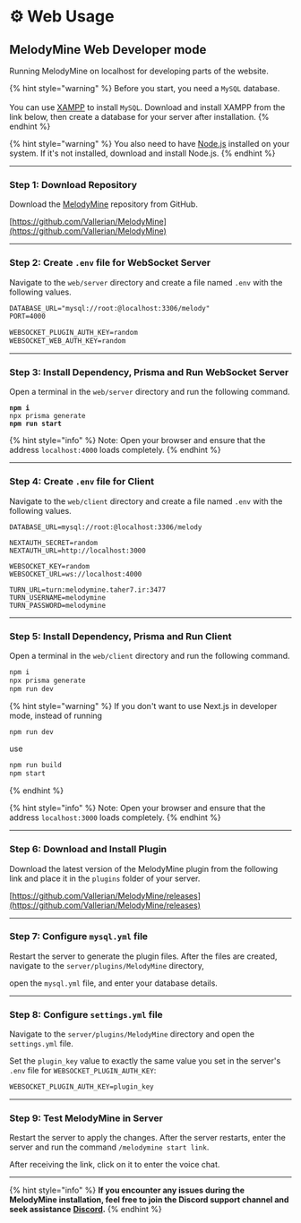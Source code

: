 # ⚙️ Web Usage

## MelodyMine Web Developer mode

Running MelodyMine on localhost for developing parts of the website.

{% hint style="warning" %}
Before you start, you need a `MySQL` database.\
\
You can use [XAMPP](https://www.apachefriends.org/) to install `MySQL`. Download and install XAMPP from the link below, then create a database for your server after installation.
{% endhint %}

{% hint style="warning" %}
You also need to have [Node.js](https://nodejs.org) installed on your system. If it's not installed, download and install Node.js.
{% endhint %}

***

### Step 1: **Download Repository**

Download the [MelodyMine](https://github.com/Vallerian/MelodyMine) repository from GitHub.

[https://github.com/Vallerian/MelodyMine](https://github.com/Vallerian/MelodyMine)

***

### Step 2: **Create `.env` file for WebSocket Server**

Navigate to the `web/server` directory and create a file named `.env` with the following values.

```xml
DATABASE_URL="mysql://root:@localhost:3306/melody"
PORT=4000

WEBSOCKET_PLUGIN_AUTH_KEY=random
WEBSOCKET_WEB_AUTH_KEY=random
```

***

### Step 3:  Install Dependency, Prisma and **Run WebSocket Server**

Open a terminal in the `web/server` directory and run the following command.

<pre class="language-bash"><code class="lang-bash"><strong>npm i
</strong>npx prisma generate
<strong>npm run start
</strong></code></pre>

{% hint style="info" %}
Note: Open your browser and ensure that the address `localhost:4000` loads completely.
{% endhint %}

***

### **Step 4: Create `.env` file for Client**

Navigate to the `web/client` directory and create a file named `.env` with the following values.

```
DATABASE_URL=mysql://root:@localhost:3306/melody

NEXTAUTH_SECRET=random
NEXTAUTH_URL=http://localhost:3000

WEBSOCKET_KEY=random
WEBSOCKET_URL=ws://localhost:4000

TURN_URL=turn:melodymine.taher7.ir:3477
TURN_USERNAME=melodymine
TURN_PASSWORD=melodymine
```

***

### **Step 5: Install** Dependency, Prisma and **Run Client**

Open a terminal in the `web/client` directory and run the following command.

```bash
npm i
npx prisma generate
npm run dev
```

{% hint style="warning" %}
If you don't want to use Next.js in developer mode, instead of running

```bash
npm run dev
```

use

```bash
npm run build
npm start
```
{% endhint %}

{% hint style="info" %}
Note: Open your browser and ensure that the address `localhost:3000` loads completely.
{% endhint %}

***

### **Step 6:  Download and Install Plugin**

Download the latest version of the MelodyMine plugin from the following link and place it in the `plugins` folder of your server.

[https://github.com/Vallerian/MelodyMine/releases](https://github.com/Vallerian/MelodyMine/releases)

***

### **Step 7: Configure `mysql.yml` file**

Restart the server to generate the plugin files. After the files are created, navigate to the `server/plugins/MelodyMine` directory,

&#x20;open the `mysql.yml` file, and enter your database details.

***

### **Step 8: Configure `settings.yml` file**

Navigate to the `server/plugins/MelodyMine` directory and open the `settings.yml` file.&#x20;

Set the `plugin_key` value to exactly the same value you set in the server's `.env` file for `WEBSOCKET_PLUGIN_AUTH_KEY`:

```xml
WEBSOCKET_PLUGIN_AUTH_KEY=plugin_key
```

***

### **Step 9: Test MelodyMine in Server**

Restart the server to apply the changes. After the server restarts, enter the server and run the command `/melodymine start link`.&#x20;

After receiving the link, click on it to enter the voice chat.

***

{% hint style="info" %}
**If you encounter any issues during the MelodyMine installation, feel free to join the Discord support channel and seek assistance** [**Discord**](https://discord.gg/CBua8YectX)**.**
{% endhint %}
